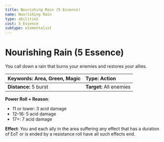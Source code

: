 ```yaml
---
title: Nourishing Rain (5 Essence)
name: Nourishing Rain
type: abilities
cost: 5 Essence
subtype: elementalist
---
```


# Nourishing Rain (5 Essence)

You call down a rain that burns your enemies and restores your allies.

| **Keywords:** Area, Green, Magic | **Type:** Action        |
| :------------------------------- | :---------------------- |
| **Distance:** 5 burst            | **Target:** All enemies |

**Power Roll + Reason**:

- 11 or lower: 3 acid damage
- 12–16: 5 acid damage
- 17+: 7 acid damage

**Effect**: You and each ally in the area suffering any effect that has a duration of EoT or is ended by a resistance roll have all such effects end.
